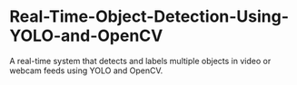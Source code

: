 # Real-Time-Object-Detection-Using-YOLO-and-OpenCV
A real-time system that detects and labels multiple objects in video or webcam feeds using YOLO and OpenCV.
